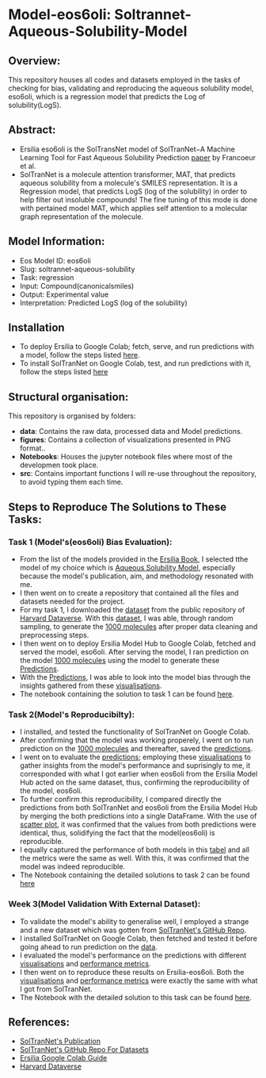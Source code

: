 # Model-eos6oli: Soltrannet-Aqueous-Solubility-Model

## Overview:
This repository houses all codes and datasets employed in the tasks of checking for bias, validating and reproducing the aqueous solubility model, eso6oli, which is a regression model that predicts the Log of solubility(LogS). 

## Abstract:
- Ersilia eso6oli is the SolTransNet model of SolTranNet−A Machine Learning Tool for Fast Aqueous Solubility Prediction [paper](https://pubmed.ncbi.nlm.nih.gov/34038123/) by Francoeur et al.
- SolTranNet is a molecule attention transformer, MAT, that predicts aqueous solubility from a molecule's SMILES representation. It is a Regression model, that predicts LogS (log of the solubility) in order to help filter out insoluble compounds! The fine tuning of this mode is done with pertained model MAT, which applies self attention to a molecular graph representation of the molecule.
  

## Model Information:
- Eos Model ID: eos6oli
- Slug: soltrannet-aqueous-solubility
- Task: regression
- Input: Compound(canonicalsmiles)
- Output: Experimental value
- Interpretation: Predicted LogS (log of the solubility)

## Installation
- To deploy Ersilia to Google Colab; fetch, serve, and run predictions with a model, follow the steps listed [here](https://github.com/ersilia-os/ersilia/blob/master/notebooks/ersilia-on-colab.ipynb]).
- To install SolTranNet on Google Colab, test, and run predictions with it, follow the steps listed [here](https://github.com/gnina/SolTranNet/blob/main/README.md)

## Structural organisation:
This repository is organised by folders:
- **data**: Contains the raw data, processed data and Model predictions.
- **figures**: Contains a collection of visualizations presented in PNG format..
- **Notebooks**: Houses the jupyter notebook files where most of the developmen took place.
- **src**: Contains important functions I will re-use throughout the repository, to avoid typing them each time.


## Steps to Reproduce The Solutions to These Tasks:
### Task 1 (Model's(eos6oli) Bias Evaluation):
- From the list of the models provided in the [Ersilia Book](https://ersilia.gitbook.io/ersilia-book/contributors/internships/outreachy-summer-2024), I selected tthe model of my choice which is [Aqueous Solubility Model](https://github.com/ersilia-os/eos6oli), especially because the model's publication, aim, and methodology resonated with me.
- I then went on to create a repository that contained all the files and datasets needed for the project.
- For my task 1, I downloaded the [dataset](https://github.com/Nwuguru-Chidiebere-Sullivan/Outreachy-Ersilia-Project-Week2-Tasks/blob/main/data/solubility-dataset.csv) from the public repository of [Harvard Dataverse](https://dataverse.harvard.edu/). With this [dataset](https://github.com/Nwuguru-Chidiebere-Sullivan/Outreachy-Ersilia-Project-Week2-Tasks/blob/main/data/solubility-dataset.csv), I was able, through random sampling, to generate the [1000 molecules](https://github.com/Nwuguru-Chidiebere-Sullivan/Outreachy-Ersilia-Project-Week2-Tasks/blob/main/data/1000_molecules.csv) after proper data cleaning and preprocessing steps.
- I then went on to deploy Ersilia Model Hub to Google Colab, fetched and served the model, eso6oli. After serving the model, I ran prediction on the model [1000 molecules](https://github.com/Nwuguru-Chidiebere-Sullivan/Outreachy-Ersilia-Project-Week2-Tasks/blob/main/data/1000_molecules.csv) using the model to generate these [Predictions](https://github.com/Nwuguru-Chidiebere-Sullivan/Outreachy-Ersilia-Project-Week2-Tasks/blob/main/data/1000_molecules_predictions.csv).
- With the [Predictions](https://github.com/Nwuguru-Chidiebere-Sullivan/Outreachy-Ersilia-Project-Week2-Tasks/blob/main/data/1000_molecules_predictions.csv), I was able to look into the model bias through the insights gathered from these [visualisations](https://github.com/Nwuguru-Chidiebere-Sullivan/Outreachy-Ersilia-Project-Week2-Tasks/tree/main/figures/Task(1)%20figures).
- The notebook containing the solution to task 1 can be found [here](https://github.com/Nwuguru-Chidiebere-Sullivan/Outreachy-Ersilia-Project-Week2-Tasks/blob/main/Notebooks/Week2_Task1.ipynb).

### Task 2(Model's Reproducibilty):
- I installed, and tested the functionality of SolTranNet on Google Colab.
- After confirming that the model was working properely, I went on to run prediction on the [1000 molecules](https://github.com/Nwuguru-Chidiebere-Sullivan/Outreachy-Ersilia-Project-Week2-Tasks/blob/main/data/1000_molecules.csv) and thereafter, saved the [predictions](https://github.com/Nwuguru-Chidiebere-Sullivan/Outreachy-Ersilia-Project-Week2-Tasks/blob/main/data/Soltranet_pred.csv).
- I went on to evaluate the [predictions](https://github.com/Nwuguru-Chidiebere-Sullivan/Outreachy-Ersilia-Project-Week2-Tasks/blob/main/data/Soltranet_pred.csv); employing these [visualisations](https://github.com/Nwuguru-Chidiebere-Sullivan/Outreachy-Ersilia-Project-Week2-Tasks/tree/main/figures/Task(2)%20figures/Model%20Bias%20vis) to gather insights from the model's performance and suprisingly to me, it corresponded with what I got earlier when eos6oli from the Ersilia Model Hub acted on the same dataset, thus, confirming the reproducibility of the model, eos6oli.
- To further confirm this reproducibility, I compared directly the predictions from both SolTranNet and eos6oli from the Ersilia Model Hub by merging the both predictions into a single DataFrame. With the use of [scatter plot](https://github.com/Nwuguru-Chidiebere-Sullivan/Outreachy-Ersilia-Project-Week2-Tasks/blob/main/figures/Task(2)%20figures/reproducibility%20viz/repro_scatter_plot.png), it was confirmed that the values from both predictions were identical, thus, solidifying the fact that the model(eos6oli) is reproducible.
- I equally captured the performance of both models in this [tabel](https://github.com/Nwuguru-Chidiebere-Sullivan/Outreachy-Ersilia-Project-Week2-Tasks/blob/main/figures/Task(2)%20figures/Performance%20metrics%20viz/performance%20metrics.png) and all the metrics were the same as well. With this, it was confirmed that the model was indeed reproducible.
- The Notebook containing the detailed solutions to task 2 can be found [here](https://github.com/Nwuguru-Chidiebere-Sullivan/Outreachy-Ersilia-Project-Week2-Tasks/blob/main/Notebooks/Week2_Task2.ipynb)

### Week 3(Model Validation With External Dataset):
- To validate the model's ability to generalise well, I employed a strange and a new dataset which was gotten from [SolTranNet's GitHub Repo](https://github.com/francoep/SolTranNet_paper/blob/main/README.md).
- I installed SolTranNet on Google Colab, then fetched and tested it before going ahead to run prediction on the [data](https://github.com/Nwuguru-Chidiebere-Sullivan/Outreachy-Ersilia-Project-Week2-Tasks/blob/main/data/llinas2020/llinas2020_set1_test.csv).
- I evaluated the model's performance on the predictions with different [visualisations](https://github.com/Nwuguru-Chidiebere-Sullivan/Outreachy-Ersilia-Project-Week2-Tasks/tree/main/figures/Task(3)%20figures/Soltranet_figures) and [performance metrics](https://github.com/Nwuguru-Chidiebere-Sullivan/Outreachy-Ersilia-Project-Week2-Tasks/blob/main/figures/Task(3)%20figures/Soltranet_figures/Soltranet's%20Validation%20Performance%20Metrics.png).
- I then went on to reproduce these results on Ersilia-eos6oli. Both the [visualisations](https://github.com/Nwuguru-Chidiebere-Sullivan/Outreachy-Ersilia-Project-Week2-Tasks/tree/main/figures/Task(3)%20figures/eos6oli_figures) and [performance metrics](https://github.com/Nwuguru-Chidiebere-Sullivan/Outreachy-Ersilia-Project-Week2-Tasks/blob/main/figures/Task(3)%20figures/eos6oli_figures/eos6oli%20performance%20metrics.png) were exactly the same with what I got from SolTranNet.
- The Notebook with the detailed solution to this task can be found [here](https://github.com/Nwuguru-Chidiebere-Sullivan/Outreachy-Ersilia-Project-Tasks/blob/main/Notebooks/Week3_Task.ipynb).

## References:
- [SolTranNet's Publication](https://pubs.acs.org/doi/10.1021/acs.jcim.1c00331)
- [SolTranNet's GitHub Repo For Datasets](https://github.com/gnina/SolTranNet)
- [Ersilia Google Colab Guide](https://github.com/ersilia-os/ersilia/blob/master/notebooks/ersilia-on-colab.ipynb)
- [Harvard Dataverse](https://dataverse.harvard.edu/)




  
